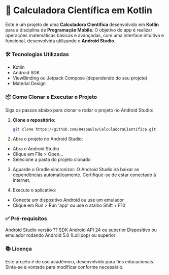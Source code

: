 # 📱 Calculadora Científica em Kotlin

Este é um projeto de uma **Calculadora Científica** desenvolvido em **Kotlin** para a disciplina de **Programação Mobile**. O objetivo do app é realizar operações matemáticas básicas e avançadas, com uma interface intuitiva e funcional, desenvolvida utilizando o **Android Studio**.

### 🛠️ Tecnologias Utilizadas

- Kotlin
- Android SDK
- ViewBinding ou Jetpack Compose (dependendo do seu projeto)
- Material Design

### 📦 Como Clonar e Executar o Projeto

Siga os passos abaixo para clonar e rodar o projeto no Android Studio:

1. **Clone o repositório:**
   ```bash
   git clone https://github.com/04spaula/CalculadoraCientifica.git
2. Abra o projeto no Android Studio:
- Abra o Android Studio
- Clique em File > Open...
- Selecione a pasta do projeto clonado
3. Aguarde o Gradle sincronizar:
O Android Studio irá baixar as dependências automaticamente. Certifique-se de estar conectado à internet.

4. Execute o aplicativo:
- Conecte um dispositivo Android ou use um emulador
- Clique em Run > Run 'app' ou use o atalho Shift + F10

### ✅ Pré-requisitos
Android Studio versão ??
SDK Android API 24 ou superior
Dispositivo ou emulador rodando Android 5.0 (Lollipop) ou superior

### 📚 Licença
Este projeto é de uso acadêmico, desenvolvido para fins educacionais. Sinta-se à vontade para modificar conforme necessário.
